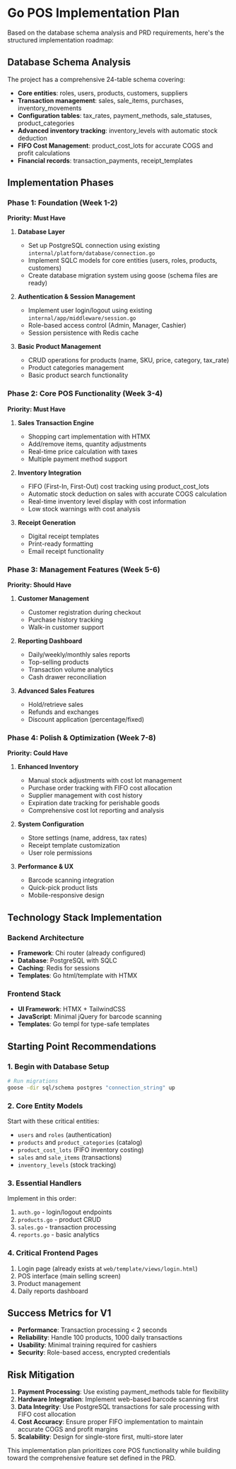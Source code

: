 # Go POS Implementation Plan

Based on the database schema analysis and PRD requirements, here's the structured implementation roadmap:

## Database Schema Analysis

The project has a comprehensive 24-table schema covering:
- **Core entities**: roles, users, products, customers, suppliers
- **Transaction management**: sales, sale_items, purchases, inventory_movements  
- **Configuration tables**: tax_rates, payment_methods, sale_statuses, product_categories
- **Advanced inventory tracking**: inventory_levels with automatic stock deduction
- **FIFO Cost Management**: product_cost_lots for accurate COGS and profit calculations
- **Financial records**: transaction_payments, receipt_templates

## Implementation Phases

### Phase 1: Foundation (Week 1-2)
**Priority: Must Have**

1. **Database Layer**
   - Set up PostgreSQL connection using existing `internal/platform/database/connection.go`
   - Implement SQLC models for core entities (users, roles, products, customers)
   - Create database migration system using goose (schema files are ready)

2. **Authentication & Session Management**
   - Implement user login/logout using existing `internal/app/middleware/session.go`
   - Role-based access control (Admin, Manager, Cashier)
   - Session persistence with Redis cache

3. **Basic Product Management**
   - CRUD operations for products (name, SKU, price, category, tax_rate)
   - Product categories management
   - Basic product search functionality

### Phase 2: Core POS Functionality (Week 3-4)
**Priority: Must Have**

1. **Sales Transaction Engine**
   - Shopping cart implementation with HTMX
   - Add/remove items, quantity adjustments
   - Real-time price calculation with taxes
   - Multiple payment method support

2. **Inventory Integration**
   - FIFO (First-In, First-Out) cost tracking using product_cost_lots
   - Automatic stock deduction on sales with accurate COGS calculation
   - Real-time inventory level display with cost information
   - Low stock warnings with cost analysis

3. **Receipt Generation**
   - Digital receipt templates
   - Print-ready formatting
   - Email receipt functionality

### Phase 3: Management Features (Week 5-6)
**Priority: Should Have**

1. **Customer Management**
   - Customer registration during checkout
   - Purchase history tracking
   - Walk-in customer support

2. **Reporting Dashboard**
   - Daily/weekly/monthly sales reports
   - Top-selling products
   - Transaction volume analytics
   - Cash drawer reconciliation

3. **Advanced Sales Features**
   - Hold/retrieve sales
   - Refunds and exchanges
   - Discount application (percentage/fixed)

### Phase 4: Polish & Optimization (Week 7-8)
**Priority: Could Have**

1. **Enhanced Inventory**
   - Manual stock adjustments with cost lot management
   - Purchase order tracking with FIFO cost allocation
   - Supplier management with cost history
   - Expiration date tracking for perishable goods
   - Comprehensive cost lot reporting and analysis

2. **System Configuration**
   - Store settings (name, address, tax rates)
   - Receipt template customization
   - User role permissions

3. **Performance & UX**
   - Barcode scanning integration
   - Quick-pick product lists
   - Mobile-responsive design

## Technology Stack Implementation

### Backend Architecture
- **Framework**: Chi router (already configured)
- **Database**: PostgreSQL with SQLC
- **Caching**: Redis for sessions
- **Templates**: Go html/template with HTMX

### Frontend Stack
- **UI Framework**: HTMX + TailwindCSS
- **JavaScript**: Minimal jQuery for barcode scanning
- **Templates**: Go templ for type-safe templates

## Starting Point Recommendations

### 1. Begin with Database Setup
```bash
# Run migrations
goose -dir sql/schema postgres "connection_string" up
```

### 2. Core Entity Models
Start with these critical entities:
- `users` and `roles` (authentication)
- `products` and `product_categories` (catalog)
- `product_cost_lots` (FIFO inventory costing)
- `sales` and `sale_items` (transactions)
- `inventory_levels` (stock tracking)

### 3. Essential Handlers
Implement in this order:
1. `auth.go` - login/logout endpoints
2. `products.go` - product CRUD
3. `sales.go` - transaction processing
4. `reports.go` - basic analytics

### 4. Critical Frontend Pages
1. Login page (already exists at `web/template/views/login.html`)
2. POS interface (main selling screen)
3. Product management
4. Daily reports dashboard

## Success Metrics for V1

- **Performance**: Transaction processing < 2 seconds
- **Reliability**: Handle 100 products, 1000 daily transactions
- **Usability**: Minimal training required for cashiers
- **Security**: Role-based access, encrypted credentials

## Risk Mitigation

1. **Payment Processing**: Use existing payment_methods table for flexibility
2. **Hardware Integration**: Implement web-based barcode scanning first
3. **Data Integrity**: Use PostgreSQL transactions for sale processing with FIFO cost allocation
4. **Cost Accuracy**: Ensure proper FIFO implementation to maintain accurate COGS and profit margins
5. **Scalability**: Design for single-store first, multi-store later

This implementation plan prioritizes core POS functionality while building toward the comprehensive feature set defined in the PRD.